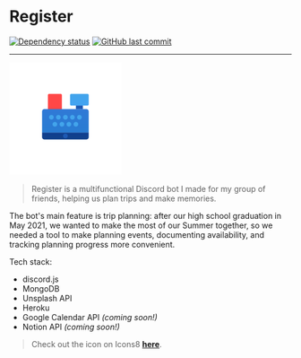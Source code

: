 # Register

[![Dependency status](https://david-dm.org/edwardshturman/register-bot.svg)](https://david-dm.org/edwardshturman/register-bot)
[![GitHub last commit](https://img.shields.io/github/last-commit/edwardshturman/register-bot)](https://github.com/edwardshturman/register-bot/commits/master)

---

![Register logo](assets/register-logo-circle.png)

> Register is a multifunctional Discord bot I made for my group of friends, helping us plan trips and make memories.

The bot's main feature is trip planning: after our high school graduation in May 2021, we wanted to make the most of our Summer together, so we needed a tool to make planning events, documenting availability, and tracking planning progress more convenient.

Tech stack:

- discord.js
- MongoDB
- Unsplash API
- Heroku
- Google Calendar API *(coming soon!)*
- Notion API *(coming soon!)*

> Check out the icon on Icons8 **[here](https://icons8.com/icon/xemEUfeHCaTj/cash-register)**.
